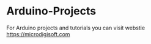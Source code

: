 # Arduino-Projects
For Arduino projects and tutorials you can visit webstie https://microdigisoft.com 



